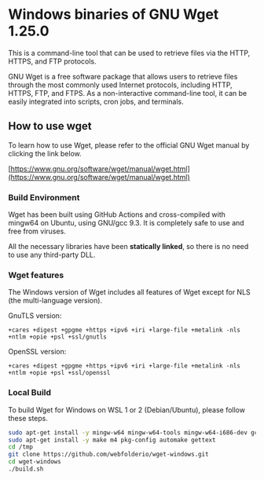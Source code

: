 # Windows binaries of GNU Wget 1.25.0

This is a command-line tool that can be used to retrieve files via the HTTP, HTTPS, and FTP protocols.

GNU Wget is a free software package that allows users to retrieve files through the most commonly used Internet protocols,
including HTTP, HTTPS, FTP, and FTPS. As a non-interactive command-line tool,
it can be easily integrated into scripts, cron jobs, and terminals.

## How to use wget

To learn how to use Wget, please refer to the official GNU Wget manual by clicking the link below.

[https://www.gnu.org/software/wget/manual/wget.html](https://www.gnu.org/software/wget/manual/wget.html)

### Build Environment

Wget has been built using GitHub Actions and cross-compiled with mingw64 on Ubuntu, using GNU/gcc 9.3.
It is completely safe to use and free from viruses.

All the necessary libraries have been **statically linked**, so there is no need to use any third-party DLL.

### Wget features

The Windows version of Wget includes all features of Wget except for NLS (the multi-language version).

GnuTLS version:

`+cares +digest +gpgme +https +ipv6 +iri +large-file +metalink -nls +ntlm +opie +psl +ssl/gnutls`

OpenSSL version:

`+cares +digest +gpgme +https +ipv6 +iri +large-file +metalink -nls +ntlm +opie +psl +ssl/openssl`

### Local Build

To build Wget for Windows on WSL 1 or 2 (Debian/Ubuntu), please follow these steps.

```bash
sudo apt-get install -y mingw-w64 mingw-w64-tools mingw-w64-i686-dev gcc
sudo apt-get install -y make m4 pkg-config automake gettext
cd /tmp
git clone https://github.com/webfolderio/wget-windows.git
cd wget-windows
./build.sh
```

